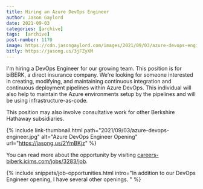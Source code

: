 ```yaml
---
title: Hiring an Azure DevOps Engineer
author: Jason Gaylord
date: 2021-09-03
categories: [archive]
tags:  [archive]
post-number: 1170
image: https://cdn.jasongaylord.com/images/2021/09/03/azure-devops-engineer.jpg
bitly: https://jasong.us/3jFZyXM
---
```


I'm hiring a DevOps Engineer for our growing team. This position is for biBERK, a direct insurance company. We're looking for someone interested in creating, modifying, and maintaining continuous integration and continuous deployment pipelines within Azure DevOps. This individual will also help to maintain the Azure environments setup by the pipelines and will be using infrastructure-as-code.

This position may also involve consultative work for other Berkshire Hathaway subsidiaries. 

{% include link-thumbnail.html path="2021/09/03/azure-devops-engineer.jpg" alt="Azure DevOps Engineer Opening" url="https://jasong.us/2YmBKjz" %}

You can read more about the opportunity by visiting [careers-biberk.icims.com/jobs/3283/job](https://jasong.us/2YmBKjz).

{% include snippets/job-opportunities.html intro="In addition to our DevOps Engineer opening, I have several other openings. " %}